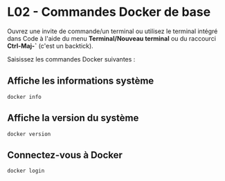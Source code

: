 # L02 - Commandes Docker de base

Ouvrez une invite de commande/un terminal ou utilisez le terminal intégré dans Code à l'aide du menu **Terminal/Nouveau terminal** ou du raccourci **Ctrl-Maj-`** (c'est un backtick).

Saisissez les commandes Docker suivantes :

## Affiche les informations système

    docker info

## Affiche la version du système

    docker version

## Connectez-vous à Docker 

    docker login
